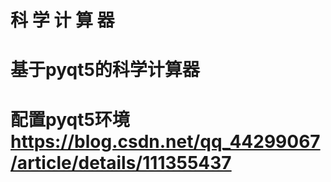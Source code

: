 # 科  学  计  算  器
# 基于pyqt5的科学计算器
# 配置pyqt5环境 https://blog.csdn.net/qq_44299067/article/details/111355437